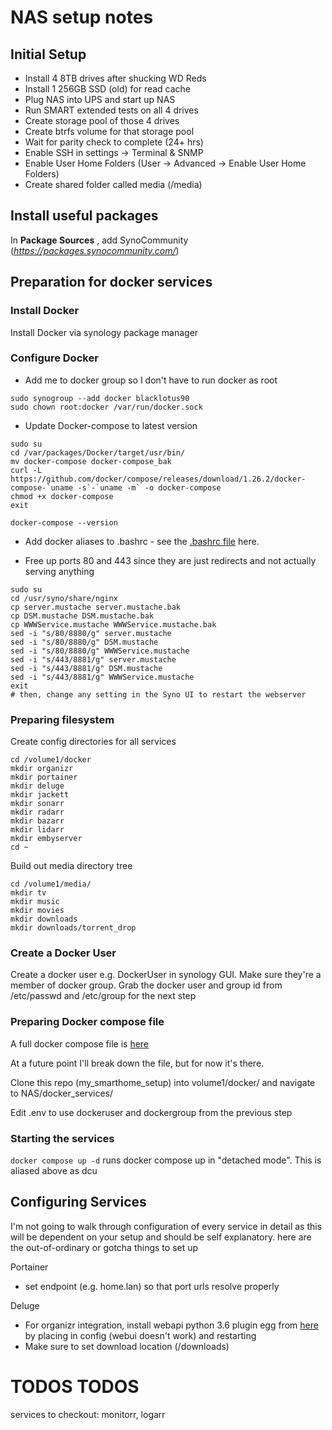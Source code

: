 # **NAS setup notes**

## Initial Setup

- Install 4 8TB drives after shucking WD Reds
- Install 1 256GB SSD (old) for read cache
- Plug NAS into UPS and start up NAS
- Run SMART extended tests on all 4 drives
- Create storage pool of those 4 drives
- Create btrfs volume for that storage pool
- Wait for parity check to complete (24+ hrs)
- Enable SSH in settings -> Terminal & SNMP
- Enable User Home Folders (User -> Advanced -> Enable User Home Folders)
- Create shared folder called media (/media)

## Install useful packages

In **Package Sources** , add SynoCommunity (*https://packages.synocommunity.com/*)

## Preparation for docker services

### Install Docker

Install Docker via synology package manager

### Configure Docker

- Add me to docker group so I don't have to run docker as root

```
sudo synogroup --add docker blacklotus90
sudo chown root:docker /var/run/docker.sock
```

- Update Docker-compose to latest version

```
sudo su
cd /var/packages/Docker/target/usr/bin/
mv docker-compose docker-compose_bak
curl -L https://github.com/docker/compose/releases/download/1.26.2/docker-compose-`uname -s`-`uname -m` -o docker-compose
chmod +x docker-compose
exit

docker-compose --version
```

- Add docker aliases to .bashrc - see the [.bashrc file](example_bashrc.sh) here. 

- Free up ports 80 and 443 since they are just redirects and not actually serving anything

```
sudo su
cd /usr/syno/share/nginx
cp server.mustache server.mustache.bak
cp DSM.mustache DSM.mustache.bak
cp WWWService.mustache WWWService.mustache.bak
sed -i "s/80/8880/g" server.mustache
sed -i "s/80/8880/g" DSM.mustache
sed -i "s/80/8880/g" WWWService.mustache
sed -i "s/443/8881/g" server.mustache
sed -i "s/443/8881/g" DSM.mustache
sed -i "s/443/8881/g" WWWService.mustache
exit
# then, change any setting in the Syno UI to restart the webserver
```

### Preparing filesystem

Create config directories for all services

```
cd /volume1/docker
mkdir organizr
mkdir portainer
mkdir deluge
mkdir jackett
mkdir sonarr
mkdir radarr
mkdir bazarr
mkdir lidarr
mkdir embyserver
cd ~
```

Build out media directory tree

```
cd /volume1/media/
mkdir tv
mkdir music
mkdir movies
mkdir downloads
mkdir downloads/torrent_drop
```

### Create a Docker User

Create a docker user e.g. DockerUser in synology GUI. Make sure they're a member of docker group. Grab the docker user and group id from /etc/passwd and /etc/group for the next step

### Preparing Docker compose file

A full docker compose file is [here](docker_services/docker_compose.yaml)

At a future point I'll break down the file, but for now it's there.

Clone this repo (my_smarthome_setup) into volume1/docker/ and navigate to NAS/docker_services/

Edit .env to use dockeruser and dockergroup from the previous step

### Starting the services

`docker compose up -d` runs docker compose up in "detached mode". This is aliased above as dcu

## Configuring Services

I'm not going to walk through configuration of every service in detail as this will be dependent on your setup and should be self explanatory. here are the out-of-ordinary or gotcha things to set up

Portainer

- set endpoint (e.g. home.lan) so that port urls resolve properly

Deluge

- For organizr integration, install webapi python 3.6 plugin egg from [here](https://github.com/idlesign/deluge-webapi/tree/master/dist) by placing in config (webui doesn't work) and restarting
- Make sure to set download location (/downloads)





# TODOS TODOS

services to checkout: monitorr, logarr